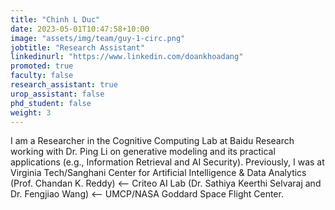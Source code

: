 ```yaml
---
title: "Chinh L Duc"
date: 2023-05-01T10:47:58+10:00
image: "assets/img/team/guy-1-circ.png"
jobtitle: "Research Assistant"
linkedinurl: "https://www.linkedin.com/doankhoadang"
promoted: true
faculty: false
research_assistant: true
urop_assistant: false
phd_student: false
weight: 3
---
```


I am a Researcher in the Cognitive Computing Lab at Baidu Research working with Dr. Ping Li on generative modeling and its practical applications (e.g., Information Retrieval and AI Security). Previously, I was at Virginia Tech/Sanghani Center for Artificial Intelligence & Data Analytics (Prof. Chandan K. Reddy) ⟵ Criteo AI Lab (Dr. Sathiya Keerthi Selvaraj and Dr. Fengjiao Wang) ⟵ UMCP/NASA Goddard Space Flight Center. 
